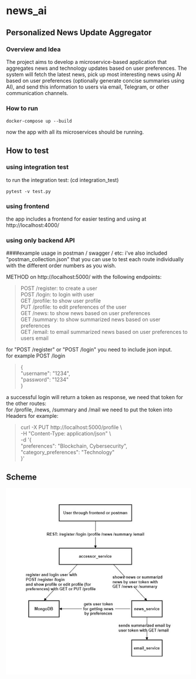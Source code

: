 # news_ai

## Personalized News Update Aggregator

### Overview and Idea

The project aims to develop a microservice-based application that aggregates news
and technology updates based on user preferences. The system will fetch the latest
news, pick up most interesting news using AI based on user preferences (optionally
generate concise summaries using AI), and send this information to users via email,
Telegram, or other communication channels.


### How to run

```
docker-compose up --build
```

now the app with all its microservices should be running.

## How to test

### using integration test
to run the integration test: (cd integration_test)  
```
pytest -v test.py 
```

### using frontend
the app includes a frontend for easier testing and using at http://localhost:4000/

### using only backend API
####example usage in postman / swagger / etc:
i've also included "postman_collection.json" that you can use to test each route individually with the different order numbers as you wish.  

METHOD on http://localhost:5000/ with the following endpoints:  
>POST /register: to create a user  
POST /login: to login with user  
GET /profile: to show user profile  
PUT /profile: to edit preferences of the user  
GET /news: to show news based on user preferences  
GET /summary: to show summarized news based on user preferences  
GET /email: to email summarized news based on user preferences to users email  

for "POST /register" or "POST /login" you need to include json input.  
for example POST /login  
>{  
    "username": "1234",  
    "password": "1234"  
}  

a successful login will return a token as response, we need that token for the other routes:  
for /profile, /news, /summary and /mail we need to put the token into Headers for example:  
>curl -X PUT http://localhost:5000/profile \\  
     -H "Content-Type: application/json" \\  
     -d '{  
            "preferences": "Blockchain, Cybersecurity",  
            "category_preferences": "Technology"  
         }'  

## Scheme

![!\[alt text\](scheme.png)  ](./images/scheme.png)
